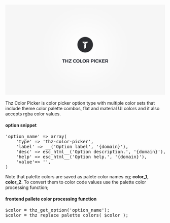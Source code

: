 <div class="thz-doc-image max">
<a class="thz-lightbox mfp-iframe" href="https://www.youtube.com/watch?v=SNXxsSwv8cM" data-mfp-title="Creatus WordPress Theme Thz Color Picker Option Type" data-modal-size="large">
	<img src="../../docs-media/splash-thz-color-picker.jpg" alt="Creatus WordPress Theme Thz Color Picker Option Type" />
</a>
</div>

Thz Color Picker is color picker option type with multiple color sets that include theme color palette combos, flat and material UI colors and it also accepts rgba color values.

#### option snippet

<pre class="pre-scrollable prettyprint light">
'option_name' => array(
	'type' => 'thz-color-picker',
	'label' => __('Option label', '{domain}'),
	'desc' => esc_html__('Option description.', '{domain}'),
	'help' => esc_html__('Option help.', '{domain}'),
	'value'=> '',
)
</pre>


Note that palette colors are saved as palete color names eg; __color_1, color_2__. To convert them to color code values use the palette color processing function;

#### frontend pallete color processing function 

<pre class="pre-scrollable prettyprint light">
$color = thz_get_option('option_name');
$color = thz_replace_palette_colors( $color );
</pre>